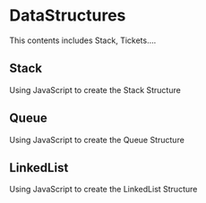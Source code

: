 # DataStructures  

This contents includes Stack, Tickets....

## Stack  

Using JavaScript to create the Stack Structure  

## Queue  

Using JavaScript to create the Queue Structure

## LinkedList  

Using JavaScript to create the LinkedList Structure